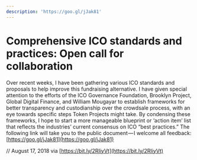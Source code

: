 ```yaml
---
description: 'https://goo.gl/jJak81'
---
```


# Comprehensive ICO standards and practices: Open call for collaboration

Over recent weeks, I have been gathering various ICO standards and proposals to help improve this fundraising alternative. I have given special attention to the efforts of the ICO Governance Foundation, Brooklyn Project, Global Digital Finance, and William Mougayar to establish frameworks for better transparency and custodianship over the crowdsale process, with an eye towards specific steps Token Projects might take. By condensing these frameworks, I hope to start a more manageable blueprint or ‘action item’ list that reflects the industries’ current consensus on ICO “best practices.” The following link will take you to the public document — I welcome all feedback: [https://goo.gl/jJak81](https://goo.gl/jJak81)

//  August 17, 2018 via [https://bit.ly/2RIiyVt](https://bit.ly/2RIiyVt)

